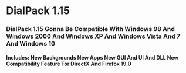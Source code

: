 # DialPack 1.15

### DialPack 1.15 Gonna Be Compatible With Windows 98 And Windows 2000 And Windows XP And Windows Vista And 7 And Windows 10
#### 
#### Includes: New Backgrounds New Apps New GUI And UI And DLL New Compatibility Feature For DirectX And Firefox 19.0
